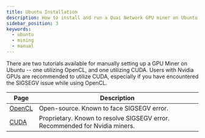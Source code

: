 ```yaml
---
title: Ubuntu Installation
description: How to install and run a Quai Network GPU miner on Ubuntu.
sidebar_position: 3
keywords:
  - ubuntu
  - mining
  - manual
---
```


There are two tutorials available for manually setting up a GPU Miner on Ubuntu -- one utilizing OpenCL, and one utilizing CUDA. Users with Nvidia GPUs are recommended to utilize CUDA, especially if you have encountered the SIGSEGV issue while using OpenCL.

| Page                                                                          | Description                                                                 |
| ----------------------------------------------------------------------------- | --------------------------------------------------------------------------- |
| [OpenCL](/participate/mining/gpu-miner/ubuntu-manual/ubuntu-manual-opencl.md) | Open-source. Known to face SIGSEGV error.                                   |
| [CUDA](/participate/mining/gpu-miner/ubuntu-manual/ubuntu-manual-cuda.md)     | Proprietary. Known to resolve SIGSEGV error. Recommended for Nvidia miners. |
